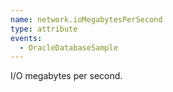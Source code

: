 ```yaml
---
name: network.ioMegabytesPerSecond
type: attribute
events:
  - OracleDatabaseSample
---
```


I/O megabytes per second.